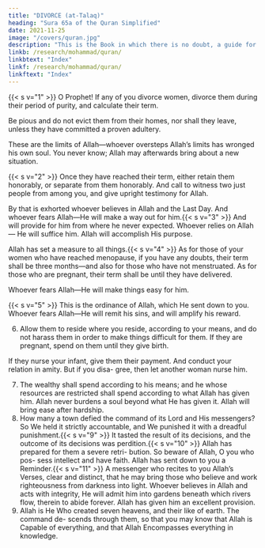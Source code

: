 ```yaml
---
title: "DIVORCE (at-Talaq)"
heading: "Sura 65a of the Quran Simplified"
date: 2021-11-25
image: "/covers/quran.jpg"
description: "This is the Book in which there is no doubt, a guide for the righteous."
linkb: /research/mohammad/quran/
linkbtext: "Index"
linkf: /research/mohammad/quran/
linkftext: "Index"
---
```




{{< s v="1" >}}  O Prophet! If any of you divorce women, divorce them during their period of purity, and calculate their term.

Be pious and do not evict them from their homes, nor shall they leave, unless they have committed a proven adultery. 

These are the limits of Allah—whoever oversteps Allah’s limits has wronged his own soul. You
never know; Allah may afterwards bring about a new situation.

{{< s v="2" >}}  Once they have reached their term, either retain them honorably, or separate from
them honorably. And call to witness two just people from among you, and give upright testimony for Allah. 

By that is exhorted whoever believes in Allah and the Last Day. And whoever fears Allah—He will make a way out for
him.{{< s v="3" >}}  And will provide for him from where he never expected. Whoever relies on Allah—
He will suffice him. Allah will accomplish His purpose.

Allah has set a measure to all things.{{< s v="4" >}}  As for those of your women who have reached menopause, if you have any doubts,
their term shall be three months—and also for those who have not menstruated. As for
those who are pregnant, their term shall be until they have delivered. 

Whoever fears Allah—He will make things easy for him.

{{< s v="5" >}}  This is the ordinance of Allah, which He sent down to you. Whoever fears Allah—He
will remit his sins, and will amplify his reward.

6. Allow them to reside where you reside, according to your means, and do not harass
them in order to make things difficult for them. If they are pregnant, spend on them
until they give birth. 

If they nurse your infant, give them their payment. And conduct your relation in amity. But if you disa-
gree, then let another woman nurse him. 

7. The wealthy shall spend according to his means; and he whose resources are restricted
shall spend according to what Allah has given
him. Allah never burdens a soul beyond what
He has given it. Allah will bring ease after
hardship.
8. How many a town defied the command of
its Lord and His messengers? So We held it
strictly accountable, and We punished it with
a dreadful punishment.{{< s v="9" >}}  It tasted the result of its decisions, and the
outcome of its decisions was perdition.{{< s v="10" >}}  Allah has prepared for them a severe retri-
bution. So beware of Allah, O you who pos-
sess intellect and have faith. Allah has sent
down to you a Reminder.{{< s v="11" >}}  A messenger who recites to you Allah’s
Verses, clear and distinct, that he may bring
those who believe and work righteousness
from darkness into light. Whoever believes in
Allah and acts with integrity, He will admit
him into gardens beneath which rivers flow,
therein to abide forever. Allah has given him
an excellent provision.
12. Allah is He Who created seven heavens,
and their like of earth. The command de-
scends through them, so that you may know
that Allah is Capable of everything, and that
Allah Encompasses everything in knowledge.

